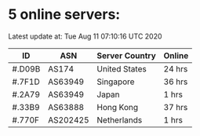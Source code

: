 # 5 online servers:

Latest update at: Tue Aug 11 07:10:16 UTC 2020

| ID | ASN | Server Country | Online |
| -- | --- | -------------- | ------ |
| #.D09B | AS174 | United States | 24 hrs |
| #.7F1D | AS63949 | Singapore | 36 hrs |
| #.2A79 | AS63949 | Japan | 1 hrs |
| #.33B9 | AS63888 | Hong Kong | 37 hrs |
| #.770F | AS202425 | Netherlands | 1 hrs |

